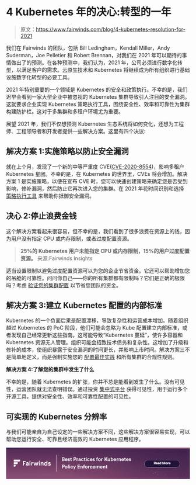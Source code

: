 # 4 Kubernetes 年的决心:转型的一年

> 原文：<https://www.fairwinds.com/blog/4-kubernetes-resolution-for-2021>

 我们在 Fairwinds 的团队，包括 Bill Ledingham，Kendall Miller，Andy Suderman，Joe Pelletier 和 Robert Brennan，对我们在 2021 年可以期待的事情做出了[](https://vmblog.com/archive/2020/12/31/fairwinds-2021-predictions-kubernetes-adoption-security-breaches-and-policy-enforcement.aspx#.X_YHvNhKhzq)的预测。在各种预测中，我们认为，2021 年，公司必须进行数字化转型，以满足客户的需求。云原生技术和 Kubernetes 将继续成为所有组织进行基础设施数字化转型的必要工具。

2021 年特别重要的一个领域是 Kubernetes 的安全和政策执行。不幸的是，我们迟早会看到一家大型企业中被忽视的 Kubernetes 集群导致引人注目的安全漏洞。这就要求企业实现 Kubernetes 策略执行工具，围绕安全性、效率和可靠性为集群构建防护栏。这对于多集群和多租户环境尤为重要。

展望 2021 年，我们不仅想预测 Kubernetes 生态系统将如何变化，还想为工程师、工程领导者和开发者提供一些解决方案。这里有四个决议:

## **解决方案 1:实施策略以防止安全漏洞**

就在上个月，发现了一个新的中等严重度 CVE([CVE-2020-8554](https://www.fairwinds.com/blog/kubernetes-cve-2020-8554-instructions-identify-impacted))，影响多租户 Kubernetes 星团。不幸的是，在 Kubernetes 的世界里，CVEs 将会增加。解决方案 1 是实施策略，以便在宣布 CVE 时，您可以快速创建策略来确定您是否受到影响，修补漏洞，然后防止它再次进入您的集群。在 2021 年花时间识别和选择 [策略执行工具](http://fairwinds.com/insights) 来帮助你抵御安全漏洞。

## 决心 2:停止浪费金钱

这个解决方案看起来很容易，但不幸的是，我们看到了很多浪费在资源上的钱，因为用户没有指定 CPU 或内存限制，或者过度配置资源。

> **25%的 Kubernetes 用户未能指定 CPU 或内存限制，15%的用户过度配置资源。**
> 来源:Fairwinds Insights

适当设置限制以避免过度配置资源可以为您的企业节省资金。它还可以帮助增加您的吊舱的可靠性。问问你自己——你的所有集群都有限制吗？它们是正确的极限吗？考虑 [验证您的集群配置](//www.fairwinds.com/insights) 以节省您团队的资金。

## **解决方案 3:建立 Kubernetes 配置的内部标准**

Kubernetes 的一个负面后果是配置漂移，导致复杂性和运营成本增加。随着组织越过 Kubernetes 的 PoC 阶段，他们可能会忽略为 Kube 配置建立内部标准，或者发现自己经常更新这些指南。这可能导致“Kubernetes 蔓延”，使许多容器和 Kubernetes 资源无人管理。组织可能会招致技术债务和复杂性。这增加了升级和修补的成本，使组织暴露于安全漏洞的时间更长，并影响上市时间。解决方案三不是简单地定义，而是强制实施您的 [配置最佳实践](https://insights.fairwinds.com/auth/register/) 和所有集群的合规性规则。

**解决方案 4:了解您的集群中发生了什么**

不幸的是，随着 Kubernetes 的扩张，你并不总是能看到发生了什么。没有可见性，运营团队就无法查明错误。通过投资 [集中式平台](https://www.fairwinds.com/fairwinds-insights-get-started) 获得可见性，用于运行多个开源工具，提供对安全性、效率和可靠性配置的可见性。

## 可实现的 Kubernetes 分辨率

与我们可能亲自为自己设定的一些解决方案不同，这些解决方案很容易实现，可以帮助您运行安全、可靠且经济高效的 Kubernetes 应用程序。

[![New call-to-action](img/154350e87174c62c0f2d20e8a08d9722.png)](https://cta-redirect.hubspot.com/cta/redirect/2184645/397d414a-d137-4f8e-9cfc-f6f2363bf2ad)